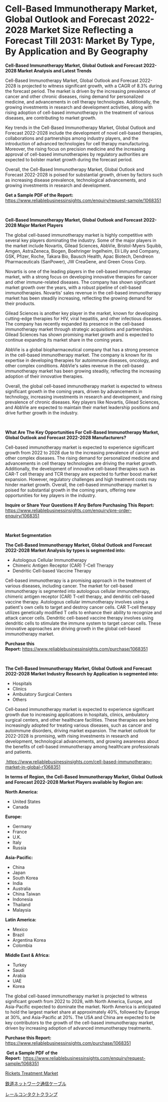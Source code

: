 <p><h1>Cell-Based Immunotherapy Market, Global Outlook and Forecast 2022-2028 Market Size Reflecting a Forecast Till 2031: Market By Type, By Application and By Geography</h1></p><p><strong>Cell-Based Immunotherapy Market, Global Outlook and Forecast 2022-2028 Market Analysis and Latest Trends</strong></p>
<p><p>Cell-Based Immunotherapy Market, Global Outlook and Forecast 2022-2028 is projected to witness significant growth, with a CAGR of 8.3% during the forecast period. The market is driven by the increasing prevalence of cancer and other chronic diseases, rising demand for personalized medicine, and advancements in cell therapy technologies. Additionally, the growing investments in research and development activities, along with rising adoption of cell-based immunotherapy in the treatment of various diseases, are contributing to market growth.</p><p>Key trends in the Cell-Based Immunotherapy Market, Global Outlook and Forecast 2022-2028 include the development of novel cell-based therapies, collaborations and partnerships among industry players, and the introduction of advanced technologies for cell therapy manufacturing. Moreover, the rising focus on precision medicine and the increasing approval of cell-based immunotherapies by regulatory authorities are expected to bolster market growth during the forecast period.</p><p>Overall, the Cell-Based Immunotherapy Market, Global Outlook and Forecast 2022-2028 is poised for substantial growth, driven by factors such as increasing disease prevalence, technological advancements, and growing investments in research and development.</p></p>
<p><strong>Get a Sample PDF of the Report:&nbsp;</strong> <a href="https://www.reliablebusinessinsights.com/enquiry/request-sample/1068351">https://www.reliablebusinessinsights.com/enquiry/request-sample/1068351</a></p>
<p>&nbsp;</p>
<p><strong>Cell-Based Immunotherapy Market, Global Outlook and Forecast 2022-2028 Major Market Players</strong></p>
<p><p>The global cell-based immunotherapy market is highly competitive with several key players dominating the industry. Some of the major players in the market include Novartis, Gilead Sciences, AbbVie, Bristol-Myers Squibb, Amgen, AstraZeneca, Biogen, Boehringer Ingelheim, Eli Lilly and Company, GSK, Pfizer, Roche, Takara Bio, Bausch Health, Apac Biotech, Dendreon Pharmaceuticals (SanPower), JW CreaGene, and Green Cross Corp.</p><p>Novartis is one of the leading players in the cell-based immunotherapy market, with a strong focus on developing innovative therapies for cancer and other immune-related diseases. The company has shown significant market growth over the years, with a robust pipeline of cell-based immunotherapies. Novartis' sales revenue in the cell-based immunotherapy market has been steadily increasing, reflecting the growing demand for their products.</p><p>Gilead Sciences is another key player in the market, known for developing cutting-edge therapies for HIV, viral hepatitis, and other infectious diseases. The company has recently expanded its presence in the cell-based immunotherapy market through strategic acquisitions and partnerships. Gilead Sciences has shown promising market growth and is expected to continue expanding its market share in the coming years.</p><p>AbbVie is a global biopharmaceutical company that has a strong presence in the cell-based immunotherapy market. The company is known for its expertise in developing therapies for autoimmune diseases, oncology, and other complex conditions. AbbVie's sales revenue in the cell-based immunotherapy market has been growing steadily, reflecting the increasing adoption of their innovative therapies.</p><p>Overall, the global cell-based immunotherapy market is expected to witness significant growth in the coming years, driven by advancements in technology, increasing investments in research and development, and rising prevalence of chronic diseases. Key players like Novartis, Gilead Sciences, and AbbVie are expected to maintain their market leadership positions and drive further growth in the industry.</p></p>
<p>&nbsp;</p>
<p><strong>What Are The Key Opportunities For Cell-Based Immunotherapy Market, Global Outlook and Forecast 2022-2028 Manufacturers?</strong></p>
<p><p>Cell-based immunotherapy market is expected to experience significant growth from 2022 to 2028 due to the increasing prevalence of cancer and other complex diseases. The rising demand for personalized medicine and advancements in cell therapy technologies are driving the market growth. Additionally, the development of innovative cell-based therapies such as CAR-T cell therapy and TCR therapy are expected to further boost market expansion. However, regulatory challenges and high treatment costs may hinder market growth. Overall, the cell-based immunotherapy market is poised for substantial growth in the coming years, offering new opportunities for key players in the industry.</p></p>
<p><strong>Inquire or Share Your Questions If Any Before Purchasing This Report:</strong> <a href="https://www.reliablebusinessinsights.com/enquiry/pre-order-enquiry/1068351">https://www.reliablebusinessinsights.com/enquiry/pre-order-enquiry/1068351</a></p>
<p>&nbsp;</p>
<p><strong>Market Segmentation</strong></p>
<p><strong>The Cell-Based Immunotherapy Market, Global Outlook and Forecast 2022-2028 Market Analysis by types is segmented into:</strong></p>
<p><ul><li>Autologous Cellular Immunotherapy</li><li>Chimeric Antigen Receptor (CAR) T-Cell Therapy</li><li>Dendritic Cell-based Vaccine Therapy</li></ul></p>
<p><p>Cell-based immunotherapy is a promising approach in the treatment of various diseases, including cancer. The market for cell-based immunotherapy is segmented into autologous cellular immunotherapy, chimeric antigen receptor (CAR) T-cell therapy, and dendritic cell-based vaccine therapy. Autologous cellular immunotherapy involves using a patient's own cells to target and destroy cancer cells. CAR T-cell therapy utilizes genetically modified T cells to enhance their ability to recognize and attack cancer cells. Dendritic cell-based vaccine therapy involves using dendritic cells to stimulate the immune system to target cancer cells. These innovative approaches are driving growth in the global cell-based immunotherapy market.</p></p>
<p><strong>Purchase this Report:&nbsp;</strong><a href="https://www.reliablebusinessinsights.com/purchase/1068351">https://www.reliablebusinessinsights.com/purchase/1068351</a></p>
<p>&nbsp;</p>
<p><strong>The Cell-Based Immunotherapy Market, Global Outlook and Forecast 2022-2028 Market Industry Research by Application is segmented into:</strong></p>
<p><ul><li>Hospitals</li><li>Clinics</li><li>Ambulatory Surgical Centers</li><li>Others</li></ul></p>
<p><p>Cell-based immunotherapy market is expected to experience significant growth due to increasing applications in hospitals, clinics, ambulatory surgical centers, and other healthcare facilities. These therapies are being increasingly adopted for treating various diseases, such as cancer and autoimmune disorders, driving market expansion. The market outlook for 2022-2028 is promising, with rising investments in research and development, technological advancements, and growing awareness about the benefits of cell-based immunotherapy among healthcare professionals and patients.</p></p>
<p><a href="https://www.reliablebusinessinsights.com/cell-based-immunotherapy-market-in-global-r1068351">&nbsp;https://www.reliablebusinessinsights.com/cell-based-immunotherapy-market-in-global-r1068351</a></p>
<p><strong>In terms of Region, the Cell-Based Immunotherapy Market, Global Outlook and Forecast 2022-2028 Market Players available by Region are:</strong></p>
<p>
    <p> <strong> North America: </strong>
        <ul>
            <li>United States</li>
            <li>Canada</li>
        </ul>
        </p> 
    <p> <strong> Europe: </strong>
        <ul>
            <li>Germany</li>
            <li>France</li>
            <li>U.K.</li>
            <li>Italy</li>
            <li>Russia</li>
        </ul>
        </p> 
    <p> <strong> Asia-Pacific: </strong>
        <ul>
            <li>China</li>
            <li>Japan</li>
            <li>South Korea</li>
            <li>India</li>
            <li>Australia</li>
            <li>China Taiwan</li>
            <li>Indonesia</li>
            <li>Thailand</li>
            <li>Malaysia</li>
        </ul>
        </p> 
    <p> <strong> Latin America: </strong>
        <ul>
            <li>Mexico</li>
            <li>Brazil</li>
            <li>Argentina Korea</li>
            <li>Colombia</li>
        </ul>
        </p> 
    <p> <strong> Middle East & Africa: </strong>
        <ul>
            <li>Turkey</li>
            <li>Saudi</li>
            <li>Arabia</li>
            <li>UAE</li>
            <li>Korea</li>
        </ul>
    </p>
    </p>
<p><p>The global cell-based immunotherapy market is projected to witness significant growth from 2022 to 2028, with North America, Europe, and Asia-Pacific expected to dominate the market. North America is anticipated to hold the largest market share at approximately 40%, followed by Europe at 30%, and Asia-Pacific at 20%. The USA and China are expected to be key contributors to the growth of the cell-based immunotherapy market, driven by increasing adoption of advanced immunotherapy treatments.</p></p>
<p><strong>Purchase this Report: </strong><a href="https://www.reliablebusinessinsights.com/purchase/1068351">https://www.reliablebusinessinsights.com/purchase/1068351</a></p>
<p>&nbsp;<strong>Get a Sample PDF of the Report:&nbsp;&nbsp;</strong><a href="https://www.reliablebusinessinsights.com/enquiry/request-sample/1068351">https://www.reliablebusinessinsights.com/enquiry/request-sample/1068351</a></p>
<p><strong></strong></p>
<p><p><a href="https://www.linkedin.com/pulse/rickets-treatment-market-key-successful-business-strategy-ipm1f">Rickets Treatment Market</a></p><p><a href="https://github.com/RaeJenkins1952/Market-Research-Report-List-1/blob/main/471321285240.md">鉄道ネットワーク通信ケーブル</a></p><p><a href="https://github.com/TysonKub/Market-Research-Report-List-1/blob/main/576736285241.md">レールコンタクトクランプ</a></p></p>